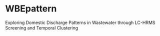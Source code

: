 # WBEpattern
Exploring Domestic Discharge Patterns in Wastewater through LC-HRMS Screening and Temporal Clustering
